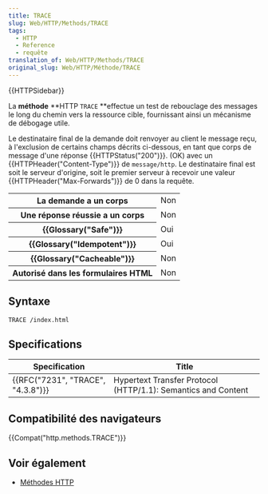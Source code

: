 ```yaml
---
title: TRACE
slug: Web/HTTP/Methods/TRACE
tags:
  - HTTP
  - Reference
  - requête
translation_of: Web/HTTP/Methods/TRACE
original_slug: Web/HTTP/Méthode/TRACE
---
```

{{HTTPSidebar}}

La **méthode** **HTTP `TRACE` **effectue un test de rebouclage des messages le long du chemin vers la ressource cible, fournissant ainsi un mécanisme de débogage utile.

Le destinataire final de la demande doit renvoyer au client le message reçu, à l'exclusion de certains champs décrits ci-dessous, en tant que corps de message d'une réponse {{HTTPStatus("200")}}. (OK) avec un {{HTTPHeader("Content-Type")}} de `message/http`. Le destinataire final est soit le serveur d'origine, soit le premier serveur à recevoir une valeur {{HTTPHeader("Max-Forwards")}} de 0 dans la requête.

<table class="properties">
  <tbody>
    <tr>
      <th scope="row">La demande a un corps</th>
      <td>Non</td>
    </tr>
    <tr>
      <th scope="row">Une réponse réussie a un corps</th>
      <td>Non</td>
    </tr>
    <tr>
      <th scope="row">{{Glossary("Safe")}}</th>
      <td>Oui</td>
    </tr>
    <tr>
      <th scope="row">{{Glossary("Idempotent")}}</th>
      <td>Oui</td>
    </tr>
    <tr>
      <th scope="row">{{Glossary("Cacheable")}}</th>
      <td>Non</td>
    </tr>
    <tr>
      <th scope="row">Autorisé dans les formulaires HTML</th>
      <td>Non</td>
    </tr>
  </tbody>
</table>

## Syntaxe

    TRACE /index.html

## Specifications

| Specification                                | Title                                                         |
| -------------------------------------------- | ------------------------------------------------------------- |
| {{RFC("7231", "TRACE", "4.3.8")}} | Hypertext Transfer Protocol (HTTP/1.1): Semantics and Content |

## Compatibilité des navigateurs

{{Compat("http.methods.TRACE")}}

## Voir également

- [Méthodes HTTP](/fr/docs/Web/HTTP/Méthode)
